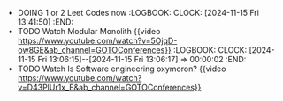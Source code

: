 - DOING 1 or 2 Leet Codes now
  :LOGBOOK:
  CLOCK: [2024-11-15 Fri 13:41:50]
  :END:
- TODO Watch Modular Monolith {{video https://www.youtube.com/watch?v=5OjqD-ow8GE&ab_channel=GOTOConferences}}
  :LOGBOOK:
  CLOCK: [2024-11-15 Fri 13:06:15]--[2024-11-15 Fri 13:06:17] =>  00:00:02
  :END:
- TODO Watch Is Software engineering oxymoron? {{video https://www.youtube.com/watch?v=D43PlUr1x_E&ab_channel=GOTOConferences}}